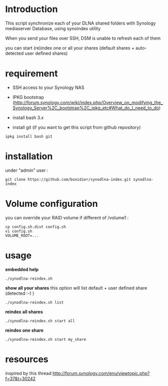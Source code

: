 # Introduction

This script synchronize each of your DLNA shared folders with Synology mediaserver Database, using synoindex utility

When you send your files over SSH, DSM is unable to refresh each of them

you can start (re)index one or all your shares (default shares + auto-detected user defined shares)

# requirement

 - SSH access to your Synology NAS
 - IPKG bootstrap (http://forum.synology.com/wiki/index.php/Overview_on_modifying_the_Synology_Server%2C_bootstrap%2C_ipkg_etc#What_do_I_need_to_do)

 - install bash 3.x
 - install git (if you want to get this script from github repository)
 
 ```
 ipkg install bash git
 ```

# installation

under "admin" user :

```
git clone https://github.com/bonidier/synodlna-index.git synodlna-index
```
 
# Volume configuration

you can override your RAID volume if different of /volume1 :

```
cp config.sh.dist config.sh
vi config.sh
VOLUME_ROOT=...
```

# usage

**embedded help**
```
./synodlna-reindex.sh
```

**show all your shares**
this option will list default + user defined share (detected :-) )
```
./synodlna-reindex.sh list
```
**reindex all shares**
```
./synodlna-reindex.sh start all
```
**reindex one share**
```
./synodlna-reindex.sh start my_share
```

# resources

inspired by this thread http://forum.synology.com/enu/viewtopic.php?f=37&t=30242
